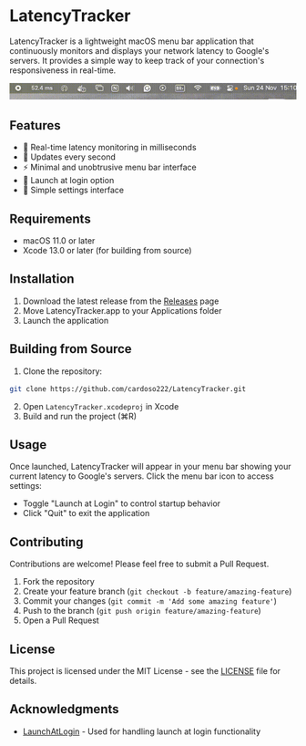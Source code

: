 # LatencyTracker

LatencyTracker is a lightweight macOS menu bar application that continuously monitors and displays your network latency to Google's servers. It provides a simple way to keep track of your connection's responsiveness in real-time.

![LatencyTracker](assets/latency-tracker.gif)

## Features

- 🚀 Real-time latency monitoring in milliseconds
- 🔄 Updates every second
- ⚡️ Minimal and unobtrusive menu bar interface
- 🔌 Launch at login option
- 🎯 Simple settings interface

## Requirements

- macOS 11.0 or later
- Xcode 13.0 or later (for building from source)

## Installation

1. Download the latest release from the [Releases](https://github.com/cardoso222/LatencyTracker/releases) page
2. Move LatencyTracker.app to your Applications folder
3. Launch the application

## Building from Source

1. Clone the repository:

```bash
git clone https://github.com/cardoso222/LatencyTracker.git
```

2. Open `LatencyTracker.xcodeproj` in Xcode
3. Build and run the project (⌘R)

## Usage

Once launched, LatencyTracker will appear in your menu bar showing your current latency to Google's servers. Click the menu bar icon to access settings:

- Toggle "Launch at Login" to control startup behavior
- Click "Quit" to exit the application

## Contributing

Contributions are welcome! Please feel free to submit a Pull Request.

1. Fork the repository
2. Create your feature branch (`git checkout -b feature/amazing-feature`)
3. Commit your changes (`git commit -m 'Add some amazing feature'`)
4. Push to the branch (`git push origin feature/amazing-feature`)
5. Open a Pull Request

## License

This project is licensed under the MIT License - see the [LICENSE](LICENSE) file for details.

## Acknowledgments

- [LaunchAtLogin](https://github.com/sindresorhus/LaunchAtLogin) - Used for handling launch at login functionality